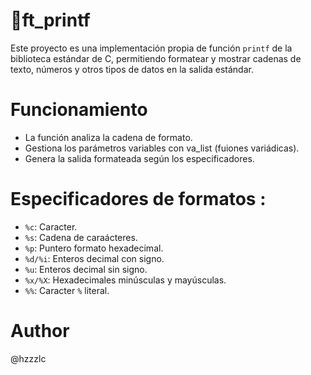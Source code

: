 # 📁ft_printf
Este proyecto es una implementación propia de función `printf` de la biblioteca estándar de C, permitiendo formatear y mostrar cadenas de texto, números y otros tipos de datos en la salida estándar.

# Funcionamiento
- La función analiza la cadena de formato.
- Gestiona los parámetros variables con va_list (fuiones variádicas).
- Genera la salida formateada según los especificadores.

# Especificadores de formatos :
- `%c`: Caracter.
- `%s`: Cadena de caraácteres.
- `%p`: Puntero formato hexadecimal.
- `%d/%i`: Enteros decimal con signo.
- `%u`: Enteros decimal sin signo.
- `%x/%X`: Hexadecimales minúsculas y mayúsculas.
- `%%`: Caracter `%` literal.


# Author
@hzzzlc
